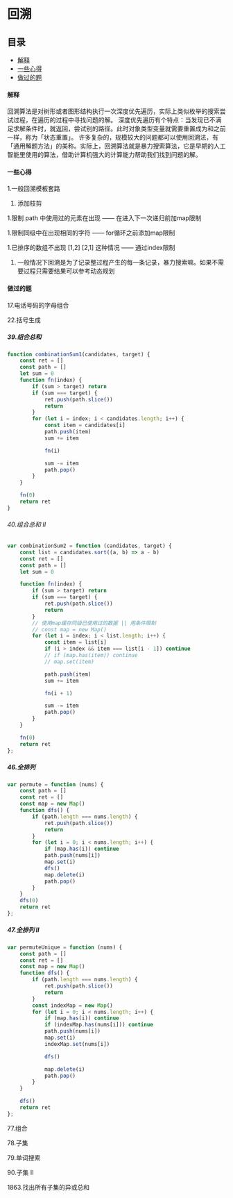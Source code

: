 # 回溯

## 目录

-   [解释](#解释)
-   [一些心得](#一些心得)
-   [做过的题](#做过的题)

#### 解释

回溯算法是对树形或者图形结构执行一次深度优先遍历，实际上类似枚举的搜索尝试过程，在遍历的过程中寻找问题的解。
深度优先遍历有个特点：当发现已不满足求解条件时，就返回，尝试别的路径。此时对象类型变量就需要重置成为和之前一样，称为「状态重置」。
许多复杂的，规模较大的问题都可以使用回溯法，有「通用解题方法」的美称。实际上，回溯算法就是暴力搜索算法，它是早期的人工智能里使用的算法，借助计算机强大的计算能力帮助我们找到问题的解。

#### 一些心得

1.一般回溯模板套路

1.  添加枝剪

1.限制 path 中使用过的元素在出现 —— 在进入下一次递归前加map限制

1.限制同级中在出现相同的字符 —— for循环之前添加map限制

1.已排序的数组不出现 \[1,2] \[2,1] 这种情况 —— 通过index限制

1.  一般情况下回溯是为了记录整过程产生的每一条记录，暴力搜索嘛。如果不需要过程只需要结果可以参考动态规划

#### 做过的题

17.电话号码的字母组合

22.括号生成

##### 39.组合总和

```js
function combinationSum1(candidates, target) {
    const ret = []
    const path = []
    let sum = 0
    function fn(index) {
        if (sum > target) return
        if (sum === target) {
            ret.push(path.slice())
            return
        }
        for (let i = index; i < candidates.length; i++) {
            const item = candidates[i]
            path.push(item)
            sum += item

            fn(i)

            sum -= item
            path.pop()
        }
    }

    fn(0)
    return ret
}
```



###### 40.组合总和 II

```js
var combinationSum2 = function (candidates, target) {
    const list = candidates.sort((a, b) => a - b)
    const ret = []
    const path = []
    let sum = 0

    function fn(index) {
        if (sum > target) return
        if (sum === target) {
            ret.push(path.slice())
            return
        }
        // 使用map缓存同级已使用过的数据 || 用条件限制
        // const map = new Map()
        for (let i = index; i < list.length; i++) {
            const item = list[i]
            if (i > index && item === list[i - 1]) continue
            // if (map.has(item)) continue
            // map.set(item)

            path.push(item)
            sum += item

            fn(i + 1)

            sum -= item
            path.pop()
        }
    }

    fn(0)
    return ret
};
```



##### 46.全排列

```js
var permute = function (nums) {
    const path = []
    const ret = []
    const map = new Map()
    function dfs() {
        if (path.length === nums.length) {
            ret.push(path.slice())
            return
        }
        for (let i = 0; i < nums.length; i++) {
            if (map.has(i)) continue
            path.push(nums[i])
            map.set(i)
            dfs()
            map.delete(i)
            path.pop()
        }
    }
    dfs(0)
    return ret
};
```



##### 47.全排列 II

```js
var permuteUnique = function (nums) {
    const path = []
    const ret = []
    const map = new Map()
    function dfs() {
        if (path.length === nums.length) {
            ret.push(path.slice())
            return
        }
        const indexMap = new Map()
        for (let i = 0; i < nums.length; i++) {
            if (map.has(i)) continue
            if (indexMap.has(nums[i])) continue
            path.push(nums[i])
            map.set(i)
            indexMap.set(nums[i])

            dfs()

            map.delete(i)
            path.pop()
        }
    }

    dfs()
    return ret
};
```



77.组合

78.子集

79.单词搜索

90.子集 II

1863.找出所有子集的异或总和
